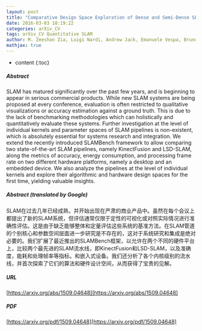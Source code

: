 ```yaml
---
layout: post
title: "Comparative Design Space Exploration of Dense and Semi-Dense SLAM"
date: 2016-03-03 18:19:22
categories: arXiv_CV
tags: arXiv_CV Quantitative SLAM
author: M. Zeeshan Zia, Luigi Nardi, Andrew Jack, Emanuele Vespa, Bruno Bodin, Paul H.J. Kelly, Andrew J. Davison
mathjax: true
---
```


* content
{:toc}

##### Abstract
SLAM has matured significantly over the past few years, and is beginning to appear in serious commercial products. While new SLAM systems are being proposed at every conference, evaluation is often restricted to qualitative visualizations or accuracy estimation against a ground truth. This is due to the lack of benchmarking methodologies which can holistically and quantitatively evaluate these systems. Further investigation at the level of individual kernels and parameter spaces of SLAM pipelines is non-existent, which is absolutely essential for systems research and integration. We extend the recently introduced SLAMBench framework to allow comparing two state-of-the-art SLAM pipelines, namely KinectFusion and LSD-SLAM, along the metrics of accuracy, energy consumption, and processing frame rate on two different hardware platforms, namely a desktop and an embedded device. We also analyze the pipelines at the level of individual kernels and explore their algorithmic and hardware design spaces for the first time, yielding valuable insights.

##### Abstract (translated by Google)
SLAM在过去几年已经成熟，并开始出现在严肃的商业产品中。虽然在每个会议上都提出了新的SLAM系统，但评估通常仅限于定性的可视化或对照实际情况进行准确性评估。这是由于缺乏能够整体和定量评估这些系统的基准方法。在SLAM管道的个别核心和参数空间层面进一步研究是不存在的，这对于系统研究和集成是绝对必要的。我们扩展了最近推出的SLAMBench框架，以允许在两个不同的硬件平台上，比较两个最先进的SLAM流水线，即KinectFusion和LSD-SLAM，以及准确度，能耗和处理帧率等指标。和嵌入式设备。我们还分析了各个内核级别的流水线，并首次探索了它们的算法和硬件设计空间，从而获得了宝贵的见解。

##### URL
[https://arxiv.org/abs/1509.04648](https://arxiv.org/abs/1509.04648)

##### PDF
[https://arxiv.org/pdf/1509.04648](https://arxiv.org/pdf/1509.04648)

